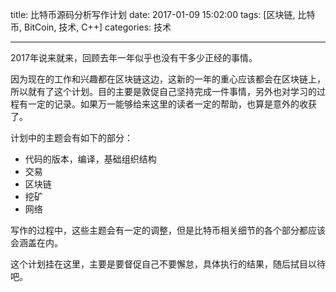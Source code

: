 title: 比特币源码分析写作计划
date: 2017-01-09 15:02:00
tags: [区块链, 比特币, BitCoin, 技术, C++]
categories: 技术

---

2017年说来就来，回顾去年一年似乎也没有干多少正经的事情。

因为现在的工作和兴趣都在区块链这边，这新的一年的重心应该都会在区块链上，所以就有了这个计划。目的主要是敦促自己坚持完成一件事情，另外也对学习的过程有一定的记录。如果万一能够给来这里的读者一定的帮助，也算是意外的收获了。

计划中的主题会有如下的部分：

- 代码的版本，编译，基础组织结构
- 交易
- 区块链
- 挖矿
- 网络

写作的过程中，这些主题会有一定的调整，但是比特币相关细节的各个部分都应该会涵盖在内。

这个计划挂在这里，主要是要督促自己不要懈怠，具体执行的结果，随后拭目以待吧。








